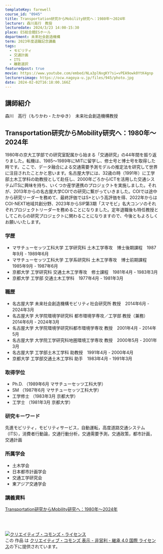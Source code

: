 ```yaml
---
templateKey: farewell
course_id: "0945"
title: Transportation研究からMobility研究へ：1980年～2024年
lecturer: 森川高行　教授
lecturedate: 2024/3/23 14:00-15:30
place: ES総合館ESホール
department: 未来社会創造機構
term: 2023年度退職記念講義
tags:
  - モビリティ
  - 交通計画
  - ITS
  - 離散選択
featuredpost: true
movie: https://www.youtube.com/embed/NLa3plNxgKY?si=vPEA9owk0YtK4gnp
lecturersimage: https://ocw.nagoya-u.jp/files/945/photo.jpg
date: 2024-02-02T16:18:00.166Z
---
```

## 講師紹介
森川　高行（もりかわ・たかゆき）　未来社会創造機構教授

## Transportation研究からMobility研究へ：1980年～2024年
1980年の京大工学部での研究室配属から始まる「交通研究」の44年間を振り返りました。転機は、1985～1989年にMITに留学し、修士号と博士号を取得した時です。ここで、データ融合による交通需要予測モデルの推定法を研究して世界に注目されたことかと思います。名古屋大学には、32歳の時（1991年）に工学部土木工学科の助教授として赴任し、2000年ごろからICTを活用した交通システムITSに興味を持ち、いくつか産学連携のプロジェクトを実施しました。それが、2013年からの名古屋大学COIでの研究に繋がっていきました。COIでは途中から研究リーダーを務めて、最終評価ではS+という高評価を得、2022年からはCOI-NEXT地域共創分野、2023年からSIP第3期「スマモビ」名大コンソのそれぞれプロジェクトリーダーを務めることになりました。定年退職後も特任教授としてこれらの研究プロジェクトに関わることになりますので、今後ともよろしくお願いいたします。


### 学歴
- マサチューセッツ工科大学 工学研究科 土木工学専攻　博士後期課程　1987年9月 - 1989年6月
- マサチューセッツ工科大学 工学系研究科 土木工学専攻　博士前期課程　1985年9月 - 1987年6月
- 京都大学 工学研究科 交通土木工学専攻　修士課程　1981年4月 - 1983年3月
- 京都大学 工学部 交通土木工学科　1977年4月 - 1981年3月

### 職歴
- 名古屋大学 未来社会創造機構モビリティ社会研究所 教授　2014年6月 - 2024年3月
- 名古屋大学 大学院環境学研究科 都市環境学専攻／工学部 教授（兼務）　2014年6月 - 2024年3月
- 名古屋大学 大学院環境学研究科都市環境学専攻 教授　2001年4月 - 2014年5月
- 名古屋大学 大学院工学研究科地圏環境工学専攻 教授　2000年5月 - 2001年3月
- 名古屋大学 工学部土木工学科 助教授　1991年4月 - 2000年4月
- 京都大学 工学部交通土木工学科 助手　1983年4月 - 1991年3月

### 取得学位
- Ph.D. （1989年6月 マサチューセッツ工科大学）
- SM （1987年6月 マサチューセッツ工科大学）
- 工学修士 （1983年3月 京都大学）
- 工学士 （1981年3月 京都大学）

### 研究キーワード
先進モビリティ，モビリティサービス，自動運転，高度道路交通システム（ITS），消費者行動論，交通行動分析，交通需要予測，交通政策，都市計画，交通計画

### 所属学会
- 土木学会
- 日本都市計画学会
- 交通工学研究会
- 東アジア交通学会

### 講義資料
[Transportation研究からMobility研究へ：1980年～2024年](https://ocw.nagoya-u.jp/files/945/slide.pdf)


<br />
<br />

<a rel="license" href="http://creativecommons.org/licenses/by-nc-sa/4.0/"><img alt="クリエイティブ・コモンズ・ライセンス" style="border-width:0" data-src="" src="https://i.creativecommons.org/l/by-nc-sa/4.0/88x31.png" /></a><br />この 作品 は <a rel="license" href="http://creativecommons.org/licenses/by-nc-sa/4.0/">クリエイティブ・コモンズ 表示 - 非営利 - 継承 4.0 国際 ライセンス</a>の下に提供されています。
